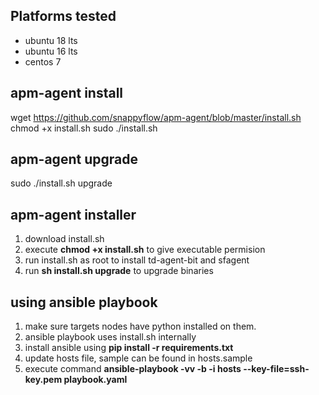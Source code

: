 ## Platforms tested
- ubuntu 18 lts
- ubuntu 16 lts
- centos 7

## apm-agent install
wget https://github.com/snappyflow/apm-agent/blob/master/install.sh
chmod +x install.sh
sudo ./install.sh

## apm-agent upgrade
sudo ./install.sh upgrade

## apm-agent installer

1) download install.sh
2) execute **chmod +x install.sh** to give executable permision
3) run install.sh as root to install td-agent-bit and sfagent
4) run **sh install.sh upgrade** to upgrade binaries

## using ansible playbook
1) make sure targets nodes have python installed on them.
2) ansible playbook uses install.sh internally
3) install ansible using **pip install -r requirements.txt**
4) update hosts file, sample can be found in hosts.sample
5) execute command **ansible-playbook -vv -b -i hosts --key-file=ssh-key.pem playbook.yaml**
